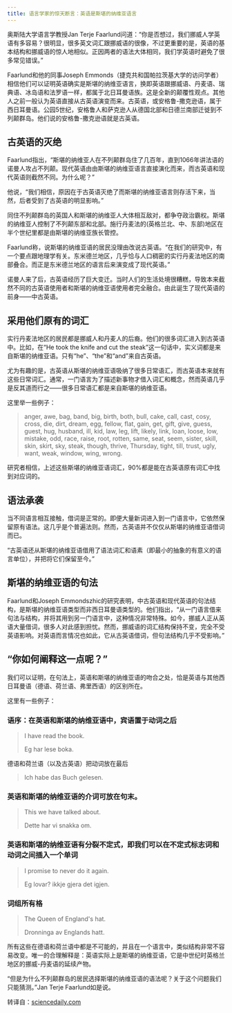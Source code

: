 ```yaml
---
title: 语言学家的惊天断言：英语是斯堪的纳维亚语言
---
```


奥斯陆大学语言学教授Jan Terje Faarlund问道：“你是否想过，我们挪威人学英语有多容易？很明显，很多英文词汇跟挪威语的很像，不过更重要的是，英语的基本结构和挪威语的惊人地相似。正因两者的语法大体相同，我们学英语时避免了很多常见错误。”

<!--more-->

Faarlund和他的同事Joseph Emmonds（捷克共和国帕拉茨基大学的访问学者）相信他们可以证明英语确实是斯堪的纳维亚语言，换即英语跟挪威语、丹麦语、瑞典语、冰岛语和法罗语一样，都属于北日耳曼语族。这是全新的颠覆性观点。其他人之前一般认为英语直接从古英语演变而来。古英语，或安格鲁-撒克逊语，属于西日耳曼语。公园5世纪，安格鲁人和萨克逊人从德国北部和日德兰南部迁徙到不列颠群岛。他们说的安格鲁-撒克逊语就是古英语。

## 古英语的灭绝

Faarlund指出，“斯堪的纳维亚人在不列颠群岛住了几百年，直到1066年讲法语的诺曼人攻占不列颠。现代英语由由斯堪的纳维亚语言直接演化而来，而古英语和现代英语则截然不同。为什么呢？”

他说，“我们相信，原因在于古英语灭绝了而斯堪的纳维亚语言则存活下来，当然，后者受到了古英语的明显影响。”

同住不列颠群岛的英国人和斯堪的纳维亚人大体相互敌对，都争夺政治霸权。斯堪的纳维亚人控制了不列颠东部和北部。施行丹麦法的(英格兰北、中、东部)地区在半个世纪里都是由斯堪的纳维亚族长管控。

Faarlund称，说斯堪的纳维亚语的居民没理由改说古英语。“在我们的研究中，有一个要点跟地理学有关。东米德兰地区，几乎恰与人口稠密的实行丹麦法地区的南部叠合。而正是东米德兰地区的语言后来演变成了现代英语。”

诺曼人来了后，古英语经历了巨大变迁。当时人们的生活处境很糟糕，导致本来截然不同的古英语使用者和斯堪的纳维亚语使用者完全融合。由此诞生了现代英语的前身——中古英语。

## 采用他们原有的词汇

实行丹麦法地区的居民都是挪威人和丹麦人的后裔。他们的很多词汇进入到古英语中。比如，在“He took the knife and cut the steak”这一句话中，实义词都是来自斯堪的纳维亚语。只有“he”、“the”和“and”来自古英语。

尤为有趣的是，古英语从斯堪的纳维亚语吸纳了很多日常语汇，而古英语本来就有这些日常词汇。通常，一门语言为了描述新事物才借入词汇和概念，然而英语几乎是反其道而行之——很多日常语汇都是来自斯堪的纳维亚语。

这里举一些例子：

> anger, awe, bag, band, big, birth, both, bull, cake, call, cast, cosy, cross, die, dirt, dream, egg, fellow, flat, gain, get, gift, give, guess, guest, hug, husband, ill, kid, law, leg, lift, likely, link, loan, loose, low, mistake, odd, race, raise, root, rotten, same, seat, seem, sister, skill, skin, skirt, sky, steak, though, thrive, Thursday, tight, till, trust, ugly, want, weak, window, wing, wrong.

研究者相信，上述这些斯堪的纳维亚语词汇，90%都是能在古英语原有词汇中找到对应词的。

## 语法承袭

当不同语言相互接触，借词是正常的。即便大量新词进入到一门语言中，它依然保留原有语法。这几乎是个普遍法则。然而，古英语并不仅仅从斯堪的纳维亚语借词而已。

“古英语还从斯堪的纳维亚语借用了语法词汇和语素（即最小的抽象的有意义的语言单位），并把将它们保留至今。”

## 斯堪的纳维亚语的句法

Faarlund和Joseph Emmondszhic的研究表明，中古英语和现代英语的句法结构，是斯堪的纳维亚语类型而非西日耳曼语类型的。他们指出，“从一门语言借来句法与结构，并将其用到另一门语言中，这种情况非常特殊。如今，挪威人正从英语大量借词，很多人对此感到担忧。然而，挪威语的词汇结构保持不变，完全不受英语影响。对英语而言情况也如此，它从古英语借词，但句法结构几乎不受影响。”

## “你如何阐释这一点呢？”

我们可以证明，在句法上，英语和斯堪的纳维亚语的吻合之处，恰是英语与其他西日耳曼语（德语、荷兰语、弗里西语）的区别所在。

这里有一些例子：

### 语序：在英语和斯堪的纳维亚语中，宾语置于动词之后

> I have read the book.
>
> Eg har lese boka.

德语和荷兰语（以及古英语）把动词放在最后

> Ich habe das Buch gelesen.

### 英语和斯堪的纳维亚语的介词可放在句末。

> This we have talked about.
>
> Dette har vi snakka om.

### 英语和斯堪的纳维亚语有分裂不定式，即我们可以在不定式标志词和动词之间插入一个单词

> I promise to never do it again.
>
> Eg lovar? ikkje gjera det igjen.

### 词组所有格

> The Queen of England's hat.
>
> Dronninga av Englands hatt.

所有这些在德语和荷兰语中都是不可能的，并且在一个语言中，类似结构非常不容易改变。唯一的合理解释是：英语实际上是斯堪的纳维亚语，它是中世纪时英格兰地区的挪威-丹麦语的延续产物。

“但是为什么不列颠群岛的居民选择斯堪的纳维亚语的语法呢？关于这个问题我们只能猜测。”Jan Terje Faarlund如是说。

转译自：[sciencedaily.com](http://www.sciencedaily.com/releases/2012/11/121127094111.htm)